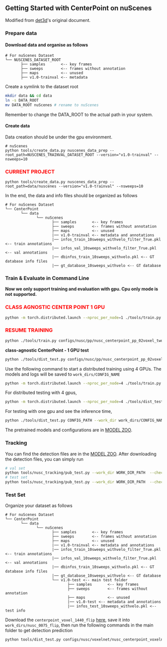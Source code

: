 ## Getting Started with CenterPoint on nuScenes
Modified from [det3d](https://github.com/poodarchu/Det3D/tree/56402d4761a5b73acd23080f537599b0888cce07)'s original document.

### Prepare data

#### Download data and organise as follows

```
# For nuScenes Dataset         
└── NUSCENES_DATASET_ROOT
       ├── samples       <-- key frames
       ├── sweeps        <-- frames without annotation
       ├── maps          <-- unused
       ├── v1.0-trainval <-- metadata
```

Create a symlink to the dataset root 
```bash
mkdir data && cd data
ln -s DATA_ROOT 
mv DATA_ROOT nuScenes # rename to nuScenes
```
Remember to change the DATA_ROOT to the actual path in your system. 


#### Create data

Data creation should be under the gpu environment.

```
# nuScenes
python tools/create_data.py nuscenes_data_prep --root_path=NUSCENES_TRAINVAL_DATASET_ROOT --version="v1.0-trainval" --nsweeps=10
```

### <span style="color:red">CURRENT PROJECT</span>
```
python tools/create_data.py nuscenes_data_prep --root_path=data/nuscenes --version="v1.0-trainval" --nsweeps=10
```


In the end, the data and info files should be organized as follows

```
# For nuScenes Dataset 
└── CenterPoint
       └── data    
              └── nuScenes 
                     ├── samples       <-- key frames
                     ├── sweeps        <-- frames without annotation
                     ├── maps          <-- unused
                     |── v1.0-trainval <-- metadata and annotations
                     |── infos_train_10sweeps_withvelo_filter_True.pkl <-- train annotations
                     |── infos_val_10sweeps_withvelo_filter_True.pkl <-- val annotations
                     |── dbinfos_train_10sweeps_withvelo.pkl <-- GT database info files
                     |── gt_database_10sweeps_withvelo <-- GT database 
```

### Train & Evaluate in Command Line

**Now we only support training and evaluation with gpu. Cpu only mode is not supported.**

### <span style="color:red">CLASS AGNOSTIC CENTER POINT 1 GPU</span>
```bash
python -m torch.distributed.launch --nproc_per_node=1 ./tools/train.py configs/nusc/pp/nusc_centerpoint_pp_02voxel_two_pfn_10sweep_circular_nms.py
```
### <span style="color:red">RESUME TRAINING</span>
```bash
python ./tools/train.py configs/nusc/pp/nusc_centerpoint_pp_02voxel_two_pfn_10sweep_circular_nms.py --resume-from work_dirs/nusc_centerpoint_pp_02voxel_two_pfn_10sweep_circular_nms/latest.pth
```

**class-agnostic CenterPoint - 1 GPU test**
```bash
python ./tools/dist_test.py configs/nusc/pp/nusc_centerpoint_pp_02voxel_two_pfn_10sweep_circular_nms.py --work_dir work_dirs/nusc_centerpoint_pp_02voxel_two_pfn_10sweep_circular_nms/ --checkpoint work_dirs/nusc_centerpoint_pp_02voxel_two_pfn_10sweep_circular_nms/latest.pth --speed_test
```

Use the following command to start a distributed training using 4 GPUs. The models and logs will be saved to ```work_dirs/CONFIG_NAME``` 

```bash
python -m torch.distributed.launch --nproc_per_node=4 ./tools/train.py CONFIG_PATH
```

For distributed testing with 4 gpus,

```bash
python -m torch.distributed.launch --nproc_per_node=4 ./tools/dist_test.py CONFIG_PATH --work_dir work_dirs/CONFIG_NAME --checkpoint work_dirs/CONFIG_NAME/latest.pth 
```

For testing with one gpu and see the inference time,

```bash
python ./tools/dist_test.py CONFIG_PATH --work_dir work_dirs/CONFIG_NAME --checkpoint work_dirs/CONFIG_NAME/latest.pth --speed_test 
```

The pretrained models and configurations are in [MODEL ZOO](../configs/nusc/README.md).

### Tracking

You can find the detection files are in the [MODEL ZOO](../configs/nusc/README.md). After downloading the detection files, you can simply run 

```bash 
# val set 
python tools/nusc_tracking/pub_test.py --work_dir WORK_DIR_PATH  --checkpoint DETECTION_PATH  
# test set 
python tools/nusc_tracking/pub_test.py --work_dir WORK_DIR_PATH  --checkpoint DETECTION_PATH  --version v1.0-test  --root /home/rares/repos/CenterPoint/data/nuscenes//v1.0-test    
```

### Test Set 

Organize your dataset as follows 

```
# For nuScenes Dataset 
└── CenterPoint
       └── data    
              └── nuScenes 
                     ├── samples       <-- key frames
                     ├── sweeps        <-- frames without annotation
                     ├── maps          <-- unused
                     |── v1.0-trainval <-- metadata and annotations
                     |── infos_train_10sweeps_withvelo_filter_True.pkl <-- train annotations
                     |── infos_val_10sweeps_withvelo_filter_True.pkl <-- val annotations
                     |── dbinfos_train_10sweeps_withvelo.pkl <-- GT database info files
                     |── gt_database_10sweeps_withvelo <-- GT database 
                     └── v1.0-test <-- main test folder 
                            ├── samples       <-- key frames
                            ├── sweeps        <-- frames without annotation
                            ├── maps          <-- unused
                            |── v1.0-test <-- metadata and annotations
                            |── infos_test_10sweeps_withvelo.pkl <-- test info
```

Download the ```centerpoint_voxel_1440_flip``` [here](https://mitprod-my.sharepoint.com/:f:/g/personal/tianweiy_mit_edu/EhgzjwV2EghOnHFKyRgSadoBr2kUo7yPu52N-I3dG3c5dA?e=EP9G6L), save it into ```work_dirs/nusc_0075_flip```, then run the following commands in the main folder to get detection prediction 

```bash
python tools/dist_test.py configs/nusc/voxelnet/nusc_centerpoint_voxelnet_0075voxel_fix_bn_z_flip.py --work_dir work_dirs/nusc_centerpoint_voxelnet_dcn_0075voxel_flip_testset  --checkpoint work_dirs/nusc_0075_flip/voxelnet_converted.pth  --testset 
```
